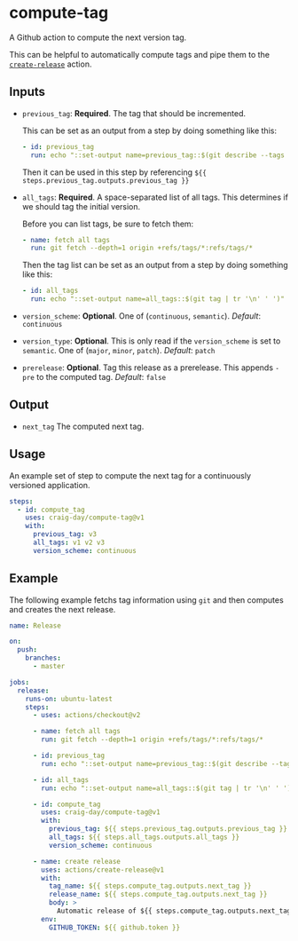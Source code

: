 # compute-tag

A Github action to compute the next version tag.

This can be helpful to automatically compute tags and pipe them to the
[`create-release`](https://github.com/actions/create-release) action.

## Inputs

- `previous_tag`: **Required**. The tag that should be incremented.

  This can be set as an output from a step by doing something like this:

  ```yaml
  - id: previous_tag
    run: echo "::set-output name=previous_tag::$(git describe --tags HEAD^)"
  ```

  Then it can be used in this step by referencing `${{ steps.previous_tag.outputs.previous_tag }}`

- `all_tags`: **Required**. A space-separated list of all tags. This determines if we should tag the
  initial version.

  Before you can list tags, be sure to fetch them:

  ```yaml
  - name: fetch all tags
    run: git fetch --depth=1 origin +refs/tags/*:refs/tags/*
  ```

  Then the tag list can be set as an output from a step by doing something like this:

  ```yaml
  - id: all_tags
    run: echo "::set-output name=all_tags::$(git tag | tr '\n' ' ')"
  ```

- `version_scheme`: **Optional**. One of (`continuous`, `semantic`). _Default_: `continuous`

- `version_type`: **Optional**. This is only read if the `version_scheme` is set to `semantic`.
  One of (`major`, `minor`, `patch`). _Default_: `patch`

- `prerelease`: **Optional**. Tag this release as a prerelease. This appends `-pre` to the computed
  tag. _Default_: `false`

## Output

- `next_tag` The computed next tag.

## Usage

An example set of step to compute the next tag for a continuously versioned application.

```yaml
steps:
  - id: compute_tag
    uses: craig-day/compute-tag@v1
    with:
      previous_tag: v3
      all_tags: v1 v2 v3
      version_scheme: continuous
```

## Example

The following example fetchs tag information using `git` and then computes and creates the next
release.

```yaml
name: Release

on:
  push:
    branches:
      - master

jobs:
  release:
    runs-on: ubuntu-latest
    steps:
      - uses: actions/checkout@v2

      - name: fetch all tags
        run: git fetch --depth=1 origin +refs/tags/*:refs/tags/*

      - id: previous_tag
        run: echo "::set-output name=previous_tag::$(git describe --tags HEAD^)"

      - id: all_tags
        run: echo "::set-output name=all_tags::$(git tag | tr '\n' ' ')"

      - id: compute_tag
        uses: craig-day/compute-tag@v1
        with:
          previous_tag: ${{ steps.previous_tag.outputs.previous_tag }}
          all_tags: ${{ steps.all_tags.outputs.all_tags }}
          version_scheme: continuous

      - name: create release
        uses: actions/create-release@v1
        with:
          tag_name: ${{ steps.compute_tag.outputs.next_tag }}
          release_name: ${{ steps.compute_tag.outputs.next_tag }}
          body: >
            Automatic release of ${{ steps.compute_tag.outputs.next_tag }}
        env:
          GITHUB_TOKEN: ${{ github.token }}
```

